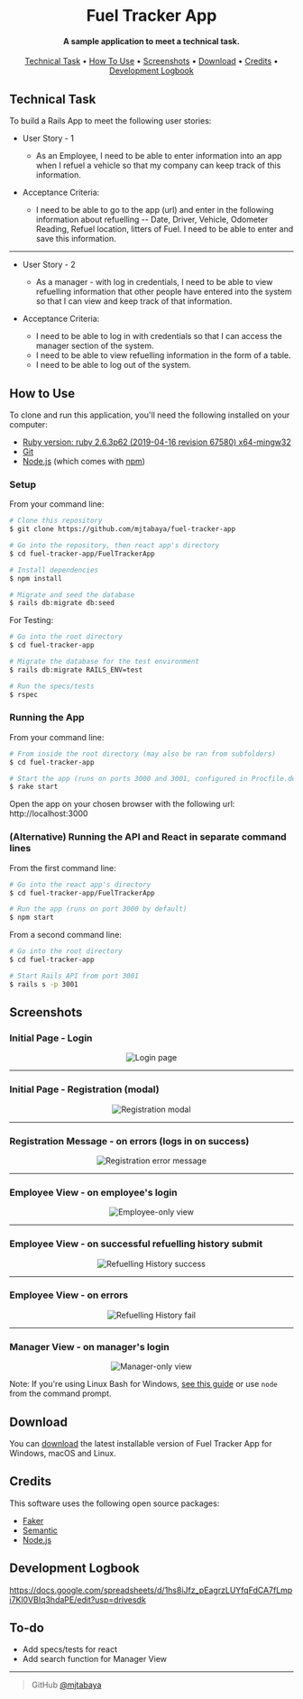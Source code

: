 <h1 align="center">
  Fuel Tracker App
</h1>

<h4 align="center">A sample application to meet a technical task.</h4>

<p align="center">
  <a href="#technical-task">Technical Task</a> •
  <a href="#how-to-use">How To Use</a> •
  <a href="#screenshots">Screenshots</a> •
  <a href="#download">Download</a> •
  <a href="#credits">Credits</a> •
  <a href="#development-logbook">Development Logbook</a>
</p>

## Technical Task

To build a Rails App to meet the following user stories:

* User Story - 1
  * As an Employee, I need to be able to enter information into an app when I refuel a vehicle so that my company can keep track of this information.

* Acceptance Criteria:
  * I need to be able to go to the app (url) and enter in the following information about refuelling -- Date, Driver, Vehicle, Odometer Reading, Refuel location, litters of Fuel. I need to be able to enter and save this information.

---

* User Story - 2
  * As a manager - with log in credentials, I need to be able to view refuelling information that other people have entered into the system so that I can view and keep track of that information.

* Acceptance Criteria:
  * I need to be able to log in with credentials so that I can access the manager section of the system.
  * I need to be able to view refuelling information in the form of a table.
  * I need to be able to log out of the system.

## How to Use

To clone and run this application, you'll need the following installed on your computer:
* [Ruby version: ruby 2.6.3p62 (2019-04-16 revision 67580) x64-mingw32](https://rubyonrails.org/)
* [Git](https://git-scm.com)
* [Node.js](https://nodejs.org/en/download/) (which comes with [npm](http://npmjs.com))

### Setup

From your command line:

```bash
# Clone this repository
$ git clone https://github.com/mjtabaya/fuel-tracker-app

# Go into the repository, then react app's directory
$ cd fuel-tracker-app/FuelTrackerApp

# Install dependencies
$ npm install

# Migrate and seed the database
$ rails db:migrate db:seed
```

For Testing:

```bash
# Go into the root directory
$ cd fuel-tracker-app

# Migrate the database for the test environment
$ rails db:migrate RAILS_ENV=test

# Run the specs/tests
$ rspec
```

### Running the App

From your command line:

```bash
# From inside the root directory (may also be ran from subfolders)
$ cd fuel-tracker-app

# Start the app (runs on ports 3000 and 3001, configured in Procfile.dev)
$ rake start
```
Open the app on your chosen browser with the following url: http://localhost:3000

### (Alternative) Running the API and React in separate command lines

From the first command line:

```bash
# Go into the react app's directory
$ cd fuel-tracker-app/FuelTrackerApp

# Run the app (runs on port 3000 by default)
$ npm start
```

From a second command line:

```bash
# Go into the root directory
$ cd fuel-tracker-app

# Start Rails API from port 3001
$ rails s -p 3001
```

## Screenshots

### Initial Page - Login
<p align="center">
  <img src="./img/initial-page.PNG" alt="Login page">
</p>

---

### Initial Page - Registration (modal)
<p align="center">
  <img src="./img/registration-modal.PNG" alt="Registration modal">
</p>

---

### Registration Message - on errors (logs in on success)
<p align="center">
  <img src="./img/registration-error.PNG" alt="Registration error message">
</p>

---

### Employee View - on employee's login
<p align="center">
  <img src="./img/employee-page.PNG" alt="Employee-only view">
</p>

---

### Employee View - on successful refuelling history submit
<p align="center">
  <img src="./img/refuelling-history-success.PNG" alt="Refuelling History success">
</p>

---

### Employee View - on errors
<p align="center">
  <img src="./img/refuelling-history-fail.PNG" alt="Refuelling History fail">
</p>

---

### Manager View - on manager's login
<p align="center">
  <img src="./img/manager-page.PNG" alt="Manager-only view">
</p>


Note: If you're using Linux Bash for Windows, [see this guide](https://www.howtogeek.com/261575/how-to-run-graphical-linux-desktop-applications-from-windows-10s-bash-shell/) or use `node` from the command prompt.

## Download

You can [download](https://github.com/mjtabaya/fuel-tracker-app/archive/master.zip) the latest installable version of Fuel Tracker App for Windows, macOS and Linux.

## Credits

This software uses the following open source packages:

- [Faker](https://github.com/faker-ruby/)
- [Semantic](https://semantic-ui.com/)
- [Node.js](https://nodejs.org/)

## Development Logbook

https://docs.google.com/spreadsheets/d/1hs8iJfz_pEagrzLUYfqFdCA7fLmpi7Kl0VBIq3hdaPE/edit?usp=drivesdk

## To-do

  * Add specs/tests for react
  * Add search function for Manager View

---

> GitHub [@mjtabaya](https://github.com/mjtabaya)
